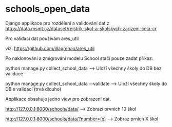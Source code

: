 # schools_open_data
Django applikace pro rozdělení a validování dat z https://data.msmt.cz/dataset/rejstrik-skol-a-skolskych-zarizeni-cela-cr

Pro validaci dat používám ares_util

viz: https://github.com/illagrenan/ares_util

Po naklonování a zmigrování modelu School stačí pouze zadat příkaz: 

python manage.py collect_school_data --> Uloží všechny školy do DB bez validace

python manage.py collect_school_data --validate --> Uloží všechny školy do DB s validací (trvá dlouho)

Applikace obsahuje jedno view pro zobrazení dat.

http://127.0.0.1:8000/schools/data/ --> Zobrazí prvních 10 škol

http://127.0.0.1:8000/schools/data/?number=(x) --> Zobraz prních X škol

